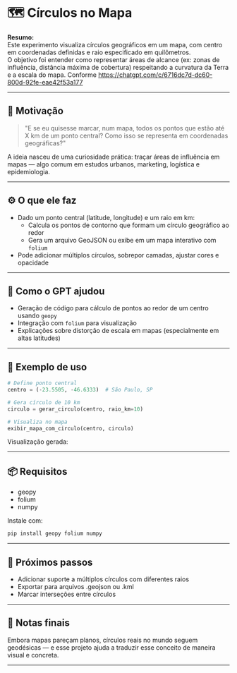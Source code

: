 # 🗺️ Círculos no Mapa

**Resumo:**  
Este experimento visualiza círculos geográficos em um mapa, com centro em coordenadas definidas e raio especificado em quilômetros.  
O objetivo foi entender como representar áreas de alcance (ex: zonas de influência, distância máxima de cobertura) respeitando a curvatura da Terra e a escala do mapa.
Conforme https://chatgpt.com/c/6716dc7d-dc60-800d-92fe-eae42f53a177

---

## 🧠 Motivação

> "E se eu quisesse marcar, num mapa, todos os pontos que estão até X km de um ponto central? Como isso se representa em coordenadas geográficas?"

A ideia nasceu de uma curiosidade prática: traçar áreas de influência em mapas — algo comum em estudos urbanos, marketing, logística e epidemiologia.

---

## ⚙️ O que ele faz

- Dado um ponto central (latitude, longitude) e um raio em km:
  - Calcula os pontos de contorno que formam um círculo geográfico ao redor
  - Gera um arquivo GeoJSON ou exibe em um mapa interativo com `folium`
- Pode adicionar múltiplos círculos, sobrepor camadas, ajustar cores e opacidade

---

## 🤖 Como o GPT ajudou

- Geração de código para cálculo de pontos ao redor de um centro usando `geopy`
- Integração com `folium` para visualização
- Explicações sobre distorção de escala em mapas (especialmente em altas latitudes)

---

## 🧪 Exemplo de uso

```python
# Define ponto central
centro = (-23.5505, -46.6333)  # São Paulo, SP

# Gera círculo de 10 km
circulo = gerar_circulo(centro, raio_km=10)

# Visualiza no mapa
exibir_mapa_com_circulo(centro, circulo)
```

Visualização gerada:

---

## 📦 Requisitos

- geopy
- folium
- numpy

Instale com:

```bash
pip install geopy folium numpy
```

---

## 🧭 Próximos passos

- Adicionar suporte a múltiplos círculos com diferentes raios
- Exportar para arquivos .geojson ou .kml
- Marcar interseções entre círculos

---

## 📝 Notas finais

Embora mapas pareçam planos, círculos reais no mundo seguem geodésicas — e esse projeto ajuda a traduzir esse conceito de maneira visual e concreta.

---
